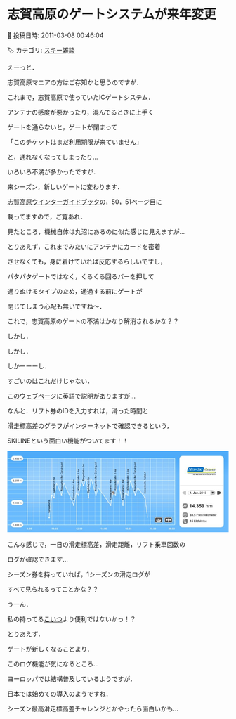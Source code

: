 # 志賀高原のゲートシステムが来年変更

📅 投稿日時: 2011-03-08 00:46:04

🏷️ カテゴリ: [スキー雑談](c1f9d2cb7478308da16419928ea3945e9.md)

えーっと．





志賀高原マニアの方はご存知かと思うのですが．





これまで，志賀高原で使っていたICゲートシステム．


アンテナの感度が悪かったり，混んでるときに上手く


ゲートを通らないと，ゲートが閉まって


「このチケットはまだ利用期限が来ていません」


と，通れなくなってしまったり…


いろいろ不満が多かったですが．





来シーズン，新しいゲートに変わります．


[志賀高原ウインターガイドブック](http://www.shigakogen-ski.com/index.php)の，50，51ページ目に


載ってますので，ご覧あれ．





見たところ，機械自体は丸沼にあるのに似た感じに見えますが…





とりあえず，これまでみたいにアンテナにカードを密着


させなくても，身に着けていれば反応するらしいですし，


パタパタゲートではなく，くるくる回るバーを押して


通りぬけるタイプのため，通過する前にゲートが


閉じてしまう心配も無いですね～．





これで，志賀高原のゲートの不満はかなり解消されるかな？？





しかし．


しかし．


しかーーーし．





すごいのはこれだけじゃない．


[このウェブページ](http://www.skiline.cc/aboutSkiline)に英語で説明がありますが…


なんと．リフト券のIDを入力すれば，滑った時間と


滑走標高差のグラフがインターネットで確認できるという，


SKILINEという面白い機能がついてます！！







![dbc895f39335a8e18f5b792ca1c15bae.jpg](images/dbc895f39335a8e18f5b792ca1c15bae.jpg)







こんな感じで，一日の滑走標高差，滑走距離，リフト乗車回数の


ログが確認できます…


シーズン券を持っていれば，1シーズンの滑走ログが


すべて見られるってことかな？？





うーん．


私の持ってる[こいつ](e764f37b2c20923a0b722f930137c0e5e.md)より便利ではないかっ！？





とりあえず．


ゲートが新しくなることより．


このログ機能が気になるところ…





ヨーロッパでは結構普及しているようですが，


日本では始めての導入のようですね．





シーズン最高滑走標高差チャレンジとかやったら面白いかも…
